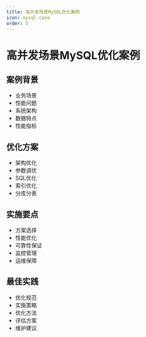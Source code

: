 ```yaml
---
title: 高并发场景MySQL优化案例
icon: mysql-case
order: 5
---
```


# 高并发场景MySQL优化案例

## 案例背景
- 业务场景
- 性能问题
- 系统架构
- 数据特点
- 性能指标

## 优化方案
- 架构优化
- 参数调优
- SQL优化
- 索引优化
- 分库分表

## 实施要点
- 方案选择
- 性能优化
- 可靠性保证
- 监控管理
- 运维保障

## 最佳实践
- 优化规范
- 实施策略
- 优化方法
- 评估方案
- 维护建议
